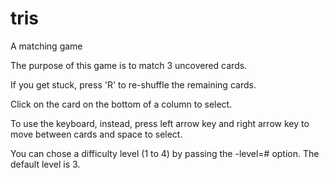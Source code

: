 # tris
A matching game

The purpose of this game is to match 3 uncovered cards.

If you get stuck, press 'R' to re-shuffle the remaining cards.

Click on the card on the bottom of a column to select.

To use the keyboard, instead, press left arrow key and right arrow key to move between cards and space to select.

You can chose a difficulty level (1 to 4) by passing the -level=# option. The default level is 3.
